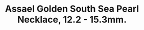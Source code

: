---
title: Assael Golden South Sea Pearl Necklace, 12.2 - 15.3mm.
description: |
  A timeless silhouette, this necklace of 29 graduated Golden South Sea Cultured Pearls is finished with a Pave Diamond clasp - perfection from all angles.
specs: |
  12.2 - 15.3mm South Sea Natural Color Cultured Pearls with 18K Yellow Gold and Pave Diamond Clasp.
images:
  - image_path: /uploads/assael-golden-south-sea-pearl-necklace-122-153mm.png
_category:
order_number: 21
categories:
  - necklaces
---